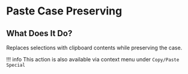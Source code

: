 # Paste Case Preserving

## What Does It Do?

Replaces selections with clipboard contents while preserving the case.

[//]: # (@formatter:off)

!!! info
		This action is also available via context menu under `Copy/Paste Special`
